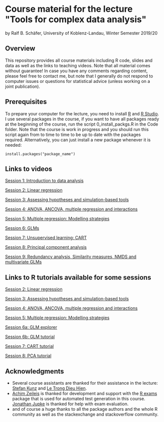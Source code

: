 # Course material for the lecture "Tools for complex data analysis"

by Ralf B. Schäfer, University of Koblenz-Landau, Winter Semester 2019/20

## Overview

This repository provides all course materials including R code, slides and data as well as the links to teaching videos.
Note that all material comes without guarantee! In case you have any comments regarding content, 
please feel free to contact me, but note that I generally do not respond to computer issues or questions 
for statistical advice (unless working on a joint publication).

## Prerequisites

To prepare your computer for the lecture, you need to install [R](http://www.r-project.org/) and 
[R Studio](http://www.rstudio.com/). I use several packages in the course, if you want to have all packages 
ready at the beginning of the course, run the script 0_install_packgs.R in the Code folder. Note that 
the course is work in progress and you should run this script again from to time to time to be up to date with 
the packages required. Alternatively, you can just install a new package whenever it is needed:

```
install.packages("package_name")
```

## Links to videos
[Session 1: Introduction to data analysis](https://videoakademie.ko-ld.de/Panopto/Pages/Sessions/List.aspx?folderID=24ca3f8a-9f69-4cdd-af52-a958007b79df)

[Session 2: Linear regression](https://videoakademie.ko-ld.de/Panopto/Pages/Sessions/List.aspx?folderID=99bc5c3a-29a4-4611-97f2-a958007b8ff7)  

[Session 3: Assessing hypotheses and simulation-based tools](https://videoakademie.ko-ld.de/Panopto/Pages/Sessions/List.aspx?folderID=6dea59e1-57fd-4e28-9b58-a958007b9ea6)

[Session 4: ANOVA, ANCOVA, multiple regression and interactions](https://videoakademie.ko-ld.de/Panopto/Pages/Sessions/List.aspx?folderID=01bc0b2d-6c6f-4ed6-a3e0-a958007ba530)

[Session 5: Multiple regression: Modelling strategies](https://videoakademie.ko-ld.de/Panopto/Pages/Sessions/List.aspx?folderID=2c70d7c4-8452-42fb-a561-a99e014c1e5b)

[Session 6: GLMs](https://videoakademie.ko-ld.de/Panopto/Pages/Sessions/List.aspx?folderID=637d7b94-7b22-4a46-9543-a9b400ecbe77)

[Session 7: Unsupervised learning: CART](https://videoakademie.ko-ld.de/Panopto/Pages/Sessions/List.aspx?folderID=bf84220e-1181-4874-9615-a9fa00d04757)

[Session 8: Principal component analysis](https://videoakademie.ko-ld.de/Panopto/Pages/Sessions/List.aspx?folderID=405ff463-8701-4bf1-a05d-aa4500fa6ba9)

[Session 9: Redundancy analysis, Similarity measures, NMDS and multivariate GLMs](https://videoakademie.ko-ld.de/Panopto/Pages/Sessions/List.aspx?folderID=466991f3-ec13-40d8-ba46-ab4201613fcd)

## Links to R tutorials available for some sessions
[Session 2: Linear regression](http://139.14.20.252:3838/session/2/)  

[Session 3: Assessing hypotheses and simulation-based tools](http://139.14.20.252:3838/session/3/)

[Session 4: ANOVA, ANCOVA, multiple regression and interactions](http://139.14.20.252:3838/session/4/)

[Session 5: Multiple regression: Modelling strategies](http://139.14.20.252:3838/session/5/)

[Session 6a: GLM explorer](http://139.14.20.252:3838/session/6_glm/)

[Session 6b: GLM tutorial](http://139.14.20.252:3838/session/6/)  

[Session 7: CART tutorial](http://139.14.20.252:3838/session/7/)  

[Session 8: PCA tutorial](http://139.14.20.252:3838/session/8/)  




## Acknowledgments
* Several course assistants are thanked for their assistance in the lecture: [Stefan Kunz](https://www.uni-koblenz-landau.de/en/campus-landau/faculty7/environmental-sciences/landscape-ecology/staff/stefan-kunz) and
[Le Trong Dieu Hien](https://www.uni-koblenz-landau.de/en/campus-landau/faculty7/environmental-sciences/landscape-ecology/Staff/dieuhien/letrongdieuhien).
* [Achim Zeileis](https://eeecon.uibk.ac.at/~zeileis/) is thanked for development and support with the
[R exams](http://www.r-exams.org) package that is used for automated test generation in this course. [Jonathan Jupke](https://www.uni-koblenz-landau.de/en/campus-landau/faculty7/environmental-sciences/landscape-ecology/staff/jupke) is thanked for help with exam evaluation.
* and of course a huge thanks to all the package authors and the whole R community as
well as the stackexchange and stackoverflow community.
